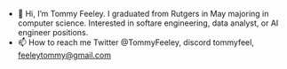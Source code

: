 - 👋 Hi, I’m Tommy Feeley. I graduated from Rutgers in May majoring in computer science. Interested in softare engineering, data analyst, or AI engineer positions.
- 📫 How to reach me Twitter @TommyFeeley, discord tommyfeel, feeleytommy@gmail.com

<!---
tommyfeeley/tommyfeeley is a ✨ special ✨ repository because its `README.md` (this file) appears on your GitHub profile.
You can click the Preview link to take a look at your changes.
--->
